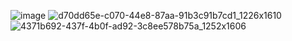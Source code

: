 ![image](https://github.com/boushphong/Design-Patterns/assets/59940078/fbcaa31c-9375-4b9e-abc7-69de8d795947)
![d70dd65e-c070-44e8-87aa-91b3c91b7cd1_1226x1610](https://github.com/boushphong/Design-Patterns/assets/59940078/22fa8dd0-33a6-413b-810c-bd503ac5fa4f)
![4371b692-437f-4b0f-ad92-3c8ee578b75a_1252x1606](https://github.com/boushphong/Design-Patterns/assets/59940078/6d41e1bf-3ff1-4e7c-8728-3d78665b2ed0)
